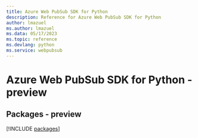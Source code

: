 ```yaml
---
title: Azure Web PubSub SDK for Python
description: Reference for Azure Web PubSub SDK for Python
author: lmazuel
ms.author: lmazuel
ms.data: 05/17/2023
ms.topic: reference
ms.devlang: python
ms.service: webpubsub
---
```

# Azure Web PubSub SDK for Python - preview
## Packages - preview
[!INCLUDE [packages](web-pubsub-index.md)]